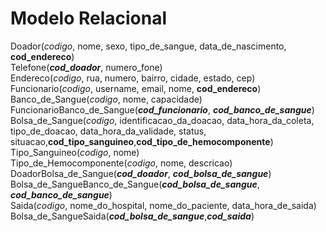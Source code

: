 # Modelo Relacional

Doador(_codigo_, nome, sexo, tipo_de_sangue, data_de_nascimento, **cod_endereco**)  
Telefone(**_cod_doador_**, numero_fone)  
Endereco(_codigo_, rua, numero, bairro, cidade, estado, cep)  
Funcionario(_codigo_, username, email, nome, **cod_endereco**)  
Banco_de_Sangue(_codigo_, nome, capacidade)  
FuncionarioBanco_de_Sangue(**_cod_funcionario_**, **_cod_banco_de_sangue_**)  
Bolsa_de_Sangue(_codigo_, identificacao_da_doacao, data_hora_da_coleta, tipo_de_doacao, data_hora_da_validade, status, situacao,**cod_tipo_sanguineo**,**cod_tipo_de_hemocomponente**)  
Tipo_Sanguineo(_codigo_, nome)  
Tipo_de_Hemocomponente(_codigo_, nome, descricao)  
DoadorBolsa_de_Sangue(**_cod_doador_**, **_cod_bolsa_de_sangue_**)  
Bolsa_de_SangueBanco_de_Sangue(**_cod_bolsa_de_sangue_**, **_cod_banco_de_sangue_**)  
Saida(_codigo_, nome_do_hospital, nome_do_paciente, data_hora_de_saida)  
Bolsa_de_SangueSaida(**_cod_bolsa_de_sangue_**,**_cod_saida_**)
